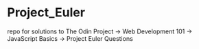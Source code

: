 # Project_Euler
repo for solutions to The Odin Project -> Web Development 101 -> JavaScript Basics -> Project Euler Questions
